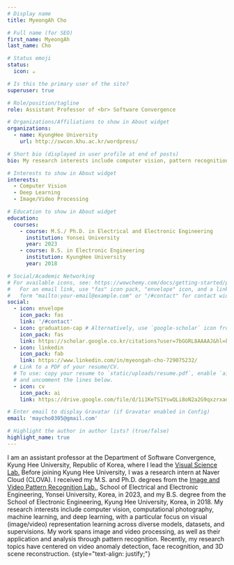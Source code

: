 ```yaml
---
# Display name
title: MyeongAh Cho

# Full name (for SEO)
first_name: MyeongAh
last_name: Cho

# Status emoji
status:
  icon: ☕️

# Is this the primary user of the site?
superuser: true

# Role/position/tagline
role: Assistant Professor of <br> Software Convergence

# Organizations/Affiliations to show in About widget
organizations:
  - name: KyungHee University
    url: http://swcon.khu.ac.kr/wordpress/

# Short bio (displayed in user profile at end of posts)
bio: My research interests include computer vision, pattern recognition and deep learning.

# Interests to show in About widget
interests:
  - Computer Vision
  - Deep Learning
  - Image/Video Processing

# Education to show in About widget
education:
  courses:
    - course: M.S./ Ph.D. in Electrical and Electronic Engineering
      institution: Yonsei University
      year: 2023
    - course: B.S. in Electronic Engineering
      institution: KyungHee University
      year: 2018

# Social/Academic Networking
# For available icons, see: https://wowchemy.com/docs/getting-started/page-builder/#icons
#   For an email link, use "fas" icon pack, "envelope" icon, and a link in the
#   form "mailto:your-email@example.com" or "/#contact" for contact widget.
social:
  - icon: envelope
    icon_pack: fas
    link: '/#contact'
  - icon: graduation-cap # Alternatively, use `google-scholar` icon from `ai` icon pack
    icon_pack: fas
    link: https://scholar.google.co.kr/citations?user=7bGGRL8AAAAJ&hl=ko
  - icon: linkedin
    icon_pack: fab
    link: https://www.linkedin.com/in/myeongah-cho-729075232/
  # Link to a PDF of your resume/CV.
  # To use: copy your resume to `static/uploads/resume.pdf`, enable `ai` icons in `params.yaml`,
  # and uncomment the lines below.
  - icon: cv
    icon_pack: ai
    link: https://drive.google.com/file/d/1i1KeTS1YswQLi8oN2a2G9qxzrxadMkKM/view?usp=sharing

# Enter email to display Gravatar (if Gravatar enabled in Config)
email: 'maycho0305@gmail.com'

# Highlight the author in author lists? (true/false)
highlight_name: true
---
```

I am an assistant professor at the Department of Software Convergence, Kyung Hee University, Republic of Korea, where I lead the [Visual Science Lab.](http://vslab.khu.ac.kr/) Before joining Kyung Hee University, I was a research intern at Naver Cloud (CLOVA). I received my M.S. and Ph.D. degrees from the [Image and Video Pattern Recognition Lab.](http://mvp.yonsei.ac.kr/), School of Electrical and Electronic Engineering, Yonsei University, Korea, in 2023, and my B.S. degree from the School of Electronic Engineering, Kyung Hee University, Korea, in 2018. My research interests include computer vision, computational photography, machine learning, and deep learning, with a particular focus on visual (image/video) representation learning across diverse models, datasets, and supervisions. My work spans image and video processing, as well as their application and analysis through pattern recognition. Recently, my research topics have centered on video anomaly detection, face recognition, and 3D scene reconstruction.
{style="text-align: justify;"}
